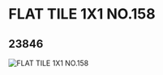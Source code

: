 # FLAT TILE 1X1 NO.158
## 23846
![FLAT TILE 1X1 NO.158](https://lc-www-live-s.legocdn.com/media/bricks/5/2/6125468.jpg)